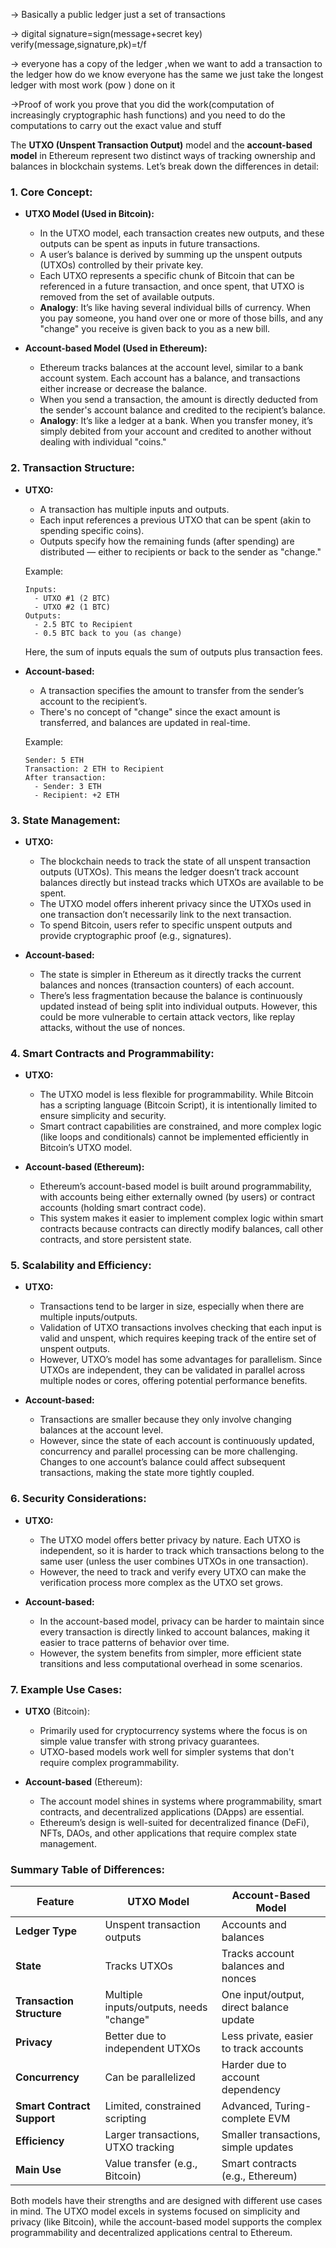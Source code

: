
 -> Basically a public ledger
  just a set of transactions 
  
-> digital signature=sign(message+secret key)
	verify(message,signature,pk)=t/f

-> everyone has a copy of the ledger ,when we want to add a transaction to the ledger how do we know everyone has the same 
we just take the longest ledger with most work (pow ) done on it

->Proof of work
	you prove that you did the work(computation of increasingly cryptographic hash functions) and you need to do the computations to carry out the exact value and stuff


The **UTXO (Unspent Transaction Output)** model and the **account-based model** in Ethereum represent two distinct ways of tracking ownership and balances in blockchain systems. Let’s break down the differences in detail:

### 1. **Core Concept:**

- **UTXO Model (Used in Bitcoin):**
  - In the UTXO model, each transaction creates new outputs, and these outputs can be spent as inputs in future transactions. 
  - A user’s balance is derived by summing up the unspent outputs (UTXOs) controlled by their private key. 
  - Each UTXO represents a specific chunk of Bitcoin that can be referenced in a future transaction, and once spent, that UTXO is removed from the set of available outputs.
  - **Analogy**: It’s like having several individual bills of currency. When you pay someone, you hand over one or more of those bills, and any "change" you receive is given back to you as a new bill.

- **Account-based Model (Used in Ethereum):**
  - Ethereum tracks balances at the account level, similar to a bank account system. Each account has a balance, and transactions either increase or decrease the balance.
  - When you send a transaction, the amount is directly deducted from the sender's account balance and credited to the recipient’s balance.
  - **Analogy**: It’s like a ledger at a bank. When you transfer money, it’s simply debited from your account and credited to another without dealing with individual "coins."

### 2. **Transaction Structure:**

- **UTXO:**
  - A transaction has multiple inputs and outputs.
  - Each input references a previous UTXO that can be spent (akin to spending specific coins).
  - Outputs specify how the remaining funds (after spending) are distributed — either to recipients or back to the sender as "change."

  Example:
  ```
  Inputs:
    - UTXO #1 (2 BTC)
    - UTXO #2 (1 BTC)
  Outputs:
    - 2.5 BTC to Recipient
    - 0.5 BTC back to you (as change)
  ```
  Here, the sum of inputs equals the sum of outputs plus transaction fees.

- **Account-based:**
  - A transaction specifies the amount to transfer from the sender’s account to the recipient’s.
  - There's no concept of "change" since the exact amount is transferred, and balances are updated in real-time.

  Example:
  ```
  Sender: 5 ETH
  Transaction: 2 ETH to Recipient
  After transaction:
    - Sender: 3 ETH
    - Recipient: +2 ETH
  ```

### 3. **State Management:**

- **UTXO:**
  - The blockchain needs to track the state of all unspent transaction outputs (UTXOs). This means the ledger doesn’t track account balances directly but instead tracks which UTXOs are available to be spent.
  - The UTXO model offers inherent privacy since the UTXOs used in one transaction don’t necessarily link to the next transaction.
  - To spend Bitcoin, users refer to specific unspent outputs and provide cryptographic proof (e.g., signatures).

- **Account-based:**
  - The state is simpler in Ethereum as it directly tracks the current balances and nonces (transaction counters) of each account.
  - There’s less fragmentation because the balance is continuously updated instead of being split into individual outputs. However, this could be more vulnerable to certain attack vectors, like replay attacks, without the use of nonces.

### 4. **Smart Contracts and Programmability:**

- **UTXO:**
  - The UTXO model is less flexible for programmability. While Bitcoin has a scripting language (Bitcoin Script), it is intentionally limited to ensure simplicity and security.
  - Smart contract capabilities are constrained, and more complex logic (like loops and conditionals) cannot be implemented efficiently in Bitcoin’s UTXO model.

- **Account-based (Ethereum):**
  - Ethereum’s account-based model is built around programmability, with accounts being either externally owned (by users) or contract accounts (holding smart contract code).
  - This system makes it easier to implement complex logic within smart contracts because contracts can directly modify balances, call other contracts, and store persistent state.

### 5. **Scalability and Efficiency:**

- **UTXO:**
  - Transactions tend to be larger in size, especially when there are multiple inputs/outputs.
  - Validation of UTXO transactions involves checking that each input is valid and unspent, which requires keeping track of the entire set of unspent outputs.
  - However, UTXO’s model has some advantages for parallelism. Since UTXOs are independent, they can be validated in parallel across multiple nodes or cores, offering potential performance benefits.

- **Account-based:**
  - Transactions are smaller because they only involve changing balances at the account level.
  - However, since the state of each account is continuously updated, concurrency and parallel processing can be more challenging. Changes to one account’s balance could affect subsequent transactions, making the state more tightly coupled.

### 6. **Security Considerations:**

- **UTXO:**
  - The UTXO model offers better privacy by nature. Each UTXO is independent, so it is harder to track which transactions belong to the same user (unless the user combines UTXOs in one transaction).
  - However, the need to track and verify every UTXO can make the verification process more complex as the UTXO set grows.

- **Account-based:**
  - In the account-based model, privacy can be harder to maintain since every transaction is directly linked to account balances, making it easier to trace patterns of behavior over time.
  - However, the system benefits from simpler, more efficient state transitions and less computational overhead in some scenarios.

### 7. **Example Use Cases:**

- **UTXO** (Bitcoin):
  - Primarily used for cryptocurrency systems where the focus is on simple value transfer with strong privacy guarantees.
  - UTXO-based models work well for simpler systems that don't require complex programmability.

- **Account-based** (Ethereum):
  - The account model shines in systems where programmability, smart contracts, and decentralized applications (DApps) are essential.
  - Ethereum’s design is well-suited for decentralized finance (DeFi), NFTs, DAOs, and other applications that require complex state management.

### Summary Table of Differences:

| Feature                     | UTXO Model                          | Account-Based Model                |
|-----------------------------|-------------------------------------|------------------------------------|
| **Ledger Type**              | Unspent transaction outputs         | Accounts and balances              |
| **State**                    | Tracks UTXOs                        | Tracks account balances and nonces |
| **Transaction Structure**    | Multiple inputs/outputs, needs "change" | One input/output, direct balance update |
| **Privacy**                  | Better due to independent UTXOs     | Less private, easier to track accounts |
| **Concurrency**              | Can be parallelized                 | Harder due to account dependency   |
| **Smart Contract Support**   | Limited, constrained scripting      | Advanced, Turing-complete EVM      |
| **Efficiency**               | Larger transactions, UTXO tracking  | Smaller transactions, simple updates |
| **Main Use**                 | Value transfer (e.g., Bitcoin)      | Smart contracts (e.g., Ethereum)   |

Both models have their strengths and are designed with different use cases in mind. The UTXO model excels in systems focused on simplicity and privacy (like Bitcoin), while the account-based model supports the complex programmability and decentralized applications central to Ethereum.


